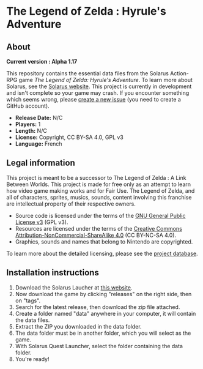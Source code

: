 # The Legend of Zelda : Hyrule's Adventure

## About

**Current version : Alpha 1.17**

This repository contains the essential data files from the Solarus Action-RPG game *The Legend of Zelda: Hyrule's Adventure*. To learn more about Solarus, see the [Solarus website](https://www.solarus-games.org).
This project is currently in development and isn't complete so your game may crash. If you encounter something which seems wrong, please [create a new issue](https://github.com/team-zhsa/zelda-hsa/issues/new?assignees=&labels=bug%2C+invalid&template=bug_report.md&title=) (you need to create a GitHub account).

- **Release Date:** N/C
- **Players:** 1
- **Length:** N/C
- **License:** Copyright, CC BY-SA 4.0, GPL v3
- **Language:** French

## Legal information

This project is meant to be a successor to The Legend of Zelda : A Link Between Worlds.
This project is made for free only as an attempt to learn how video game making works and for Fair Use. The Legend of Zelda, and all of characters, sprites, musics, sounds, content involving this franchise are intellectual property of their respective owners.

- Source code is licensed under the terms of the [GNU General Public License v3](https://www.gnu.org/licenses/gpl-3.0.html) (GPL v3).
- Resources are licensed under the terms of the [Creative Commons Attribution-NonCommercial-ShareAlike 4.0](https://creativecommons.org/licenses/by-nc-sa/4.0/) (CC BY-NC-SA 4.0).
- Graphics, sounds and names that belong to Nintendo are copyrighted.

To learn more about the detailed licensing, please see the [project database](/project_db.dat).

## Installation instructions

1. Download the Solarus Laucher at [this website](https://solarus-games.org/download/).
2. Now download the game by clicking "releases" on the right side, then on "tags".
3. Search for the latest release, then download the zip file attached.
4. Create a folder named "data" anywhere in your computer, it will contain the data files.
5. Extract the ZIP you downloaded in the data folder.
6. The data folder must be in another folder, which you will select as the game.
7. With Solarus Quest Launcher, select the folder containing the data folder.
8. You're ready!